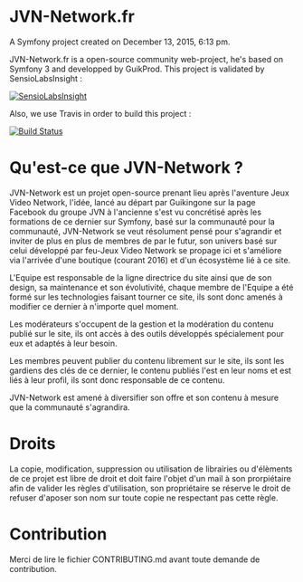 JVN-Network.fr
=======

A Symfony project created on December 13, 2015, 6:13 pm.

JVN-Network.fr is a open-source community web-project, he's based on Symfony 3 and developped by GuikProd.
This project is validated by SensioLabsInsight :

[![SensioLabsInsight](https://insight.sensiolabs.com/projects/3d9c6cf9-7aa4-4a97-959f-d5cefc07f982/big.png)](https://insight.sensiolabs.com/projects/3d9c6cf9-7aa4-4a97-959f-d5cefc07f982)

Also, we use Travis in order to build this project : 

[![Build Status](https://travis-ci.org/Guikingone/jvn-network.fr.svg?branch=master)](https://travis-ci.org/Guikingone/jvn-network.fr)

# Qu'est-ce que JVN-Network ?

JVN-Network est un projet open-source prenant lieu après l'aventure Jeux Video Network, l'idée, lancé au départ par Guikingone sur la page Facebook du groupe JVN à l'ancienne s'est vu concrétisé après les formations de ce dernier sur Symfony, basé sur la communauté pour la communauté, JVN-Network se veut résolument pensé pour s'agrandir et inviter de plus en plus de membres de par le futur, son univers basé sur celui développé par feu-Jeux Video Network se propage ici et s'améliore via l'arrivée d'une boutique (courant 2016) et d'un écosystème lié à ce site.

L'Equipe est responsable de la ligne directrice du site ainsi que de son design, sa maintenance et son évolutivité, chaque membre de l'Equipe a été formé sur les technologies faisant tourner ce site, ils sont donc amenés à modifier ce dernier à n'importe quel moment.

Les modérateurs s'occupent de la gestion et la modération du contenu publié sur le site, ils ont accès à des outils développés spécialement pour eux et adaptés à leur besoin.

Les membres peuvent publier du contenu librement sur le site, ils sont les gardiens des clés de ce dernier, le contenu publiés l'est en leur noms et est liés à leur profil, ils sont donc responsable de ce contenu.

JVN-Network est amené à diversifier son offre et son contenu à mesure que la communauté s'agrandira.

# Droits 

La copie, modification, suppression ou utilisation de librairies ou d'élèments de ce projet est libre de droit et doit faire l'objet d'un mail à son prorpiétaire afin de valider les règles d'utilisation, son propriétaire se réserve le droit de refuser d'aposer son nom sur toute copie ne respectant pas cette règle.

# Contribution

Merci de lire le fichier CONTRIBUTING.md avant toute demande de contribution.